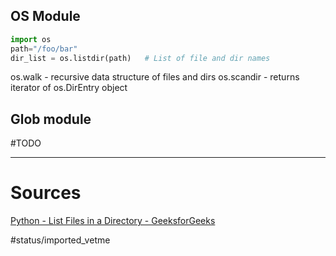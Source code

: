 
## OS Module
```python
import os
path="/foo/bar"
dir_list = os.listdir(path)   # List of file and dir names
```

os.walk - recursive data structure of files and dirs
os.scandir - returns iterator of os.DirEntry object

## Glob module
#TODO

---
# Sources
[Python - List Files in a Directory - GeeksforGeeks](https://www.geeksforgeeks.org/python-list-files-in-a-directory/)

#status/imported_vetme

